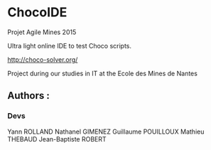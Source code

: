 # ChocoIDE
Projet Agile Mines 2015

Ultra light online IDE to test Choco scripts.

http://choco-solver.org/

Project during our studies in IT at the Ecole des Mines de Nantes

## Authors :

### Devs

Yann ROLLAND
Nathanel GIMENEZ
Guillaume POUILLOUX
Mathieu THEBAUD
Jean-Baptiste ROBERT
